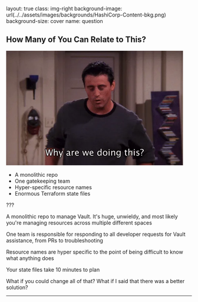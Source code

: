 layout: true
class: img-right
background-image: url(../../assets/images/backgrounds/HashiCorp-Content-bkg.png)
background-size: cover
name: question

## How Many of You Can Relate to This?

![why_we_do_this_gif](./assets/images/slide_images/why.gif.webp)

- A monolithic repo
- One gatekeeping team
- Hyper-specific resource names
- Enormous Terraform state files 


???

A monolithic repo to manage Vault. It's huge, unwieldy, and most likely you're managing resources across multiple different spaces

One team is responsible for responding to all developer requests for Vault assistance, from PRs to troubleshooting

Resource names are hyper specific to the point of being difficult to know what anything does

Your state files take 10 minutes to plan

What if you could change all of that? What if I said that there was a better solution?

---
